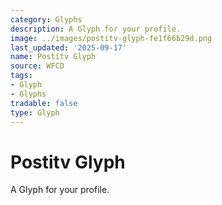 ```yaml
---
category: Glyphs
description: A Glyph for your profile.
image: ../images/postitv-glyph-fe1f66b29d.png
last_updated: '2025-09-17'
name: Postitv Glyph
source: WFCD
tags:
- Glyph
- Glyphs
tradable: false
type: Glyph
---
```


# Postitv Glyph

A Glyph for your profile.

